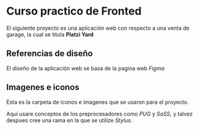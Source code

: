 # Curso practico de Fronted

El siguiente proyecto es una aplicación web con respecto a una venta de garage,
la cual se titula **Platzi Yard**

## Referencias de diseño

El diseño de la aplicación web se basa de la pagina web *Figma*

## Imagenes e iconos

Esta es la carpeta de iconos e imagenes que se usaron para el proyecto.

Aqui usare conceptos de los preprocesadores como *PUG* y *SaSS*, y talvez despues cree una
rama en la que se utilize *Stylus*.
